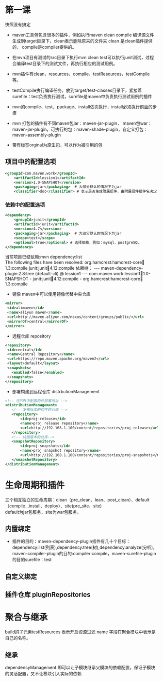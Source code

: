 # 第一课

快照没有搞定


* maven工具包包含很多的插件，例如执行maven clean compile 编译源文件生成到target目录下，clean表示删除原来的文件夹
clean 是clean插件提供的， compile是compiler提供的。  
* 在mvn项目有测试的src目录下执行mvn clean test可以执行junit测试，过程会编译test目录下的测试文件，再执行相应的测试用例。  
* mvn插件有clean，resources，compile，testResources，testCompile等。  
* testCompile执行编译任务，放到target/test-classes目录下，紧接着surefile：test负责执行测试，surefile是maven中负责执行测试用例的插件   
* mvn的compile、test、package、install依次执行，install必须执行前面的步骤

* mvn 打包的插件有不同maven包jar：maven-jar-plugin， maven包war：maven-jar-plugin，可执行的包：maven-shade-plugin，自定义打包：maven-assembly-plugin   
* 带有标签orginal为原生包，可以作为被引用的包
## 项目中的配置选项  
```xml
<groupId>com.maven.work</groupId>
    <artifactId>lession1</artifactId>
    <version>1.0-SNAPSHOT</version>
    <packaging>jar</packaging>  # 大部分默认的情况下为jar
    <classifier>doc</classifier> # 表示是否生成附属组件，由附属组件插件名决定
```
### 依赖中的配置选项
```xml
<dependency>
    <groupId>junit</groupId>
    <artifactId>junit</artifactId>
    <version>4.7</version>
    <packaging>jar</packaging>  # 大部分默认的情况下为jar
    <scope>test</scope>
    <optional>true</optional> # 选择依赖，例如：mysql，postgreSQL
</dependency>
```
当前项目已结依赖:mvn dependency:list   
 The following files have been resolved:
    org.hamcrest:hamcrest-core:jar:1.3:compile
    junit:junit:jar:4.12:compile
 依赖树：
 --- maven-dependency-plugin:2.8:tree (default-cli) @ lession1 ---
 com.maven.work:lession1:jar:1.0-SNAPSHOT
 \- junit:junit:jar:4.12:compile
    \- org.hamcrest:hamcrest-core:jar:1.3:compile
 * 镜像   maven中可以使用镜像代替中央仓库
 ```xml
<mirror>  
  <id>alimaven</id>  
  <name>aliyun maven</name>  
  <url>http://maven.aliyun.com/nexus/content/groups/public/</url>  
  <mirrorOf>central</mirrorOf>          
</mirror>  
```
 * 远程仓库 repository   
 ```xml
<repository>
  <id>central</id>
  <name>Central Repository</name>
  <url>https://repo.maven.apache.org/maven2</url>
  <layout>default</layout>
  <snapshots>
    <enabled>false</enabled>
  </snapshots>
</repository>
```
 * 部署构建到远程仓库 distrbutionManagement   
 ```xml
 <!-- 在POM中配置构件部署地址 -->
<distributionManagement>
    <!-- 发布版本的构件的仓库 -->
    <repository>
        <id>proj-release</id>
        <name>proj release repository</name>
        <url>http://192.168.1.100/content/repositories/proj-release</url>
    </repository>
    <!-- 快照版本的仓库-->
    <snapshotRepository>
        <id>proj-snapshots</id>
        <name>proj snapshot repository</name>
        <url>http://192.168.1.100/content/repositories/proj-snapshots</url>
    </snapshotRepository>
</distributionManagement>
```
# 生命周期和插件
三个相互独立的生命周期：clean（pre_clean、lean、post_clean）、default（compile...install、deploy）、site(pre_site、site)   
default为jar包服务，site为war包服务。
## 内置绑定
* 插件的目的：maven-dependency-plugin插件有几十个目标：dependency:list(列表),dependency:tree(树),dependency:analyze(分析)，
maven-compiler-plugin的目的:compiler:compile，maven-surefile-plugin的目的surefile：test
## 自定义绑定

## 插件仓库 pluginRepositories

# 聚合与继承
build的子元素testResources 表示开启资源过滤
name 字段在聚合模块中表示是自己的名称。
## 继承
dependencyManagement 即可以让子模块继承父模块的依赖配置，保证子模块的灵活配置，又不让模块引入实际的依赖   
